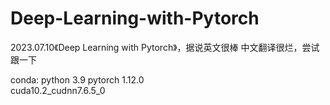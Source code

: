 # Deep-Learning-with-Pytorch
2023.07.10《Deep Learning with Pytorch》，据说英文很棒 中文翻译很烂，尝试跟一下

conda:
    python 3.9
    pytorch 1.12.0          
    cuda10.2_cudnn7.6.5_0